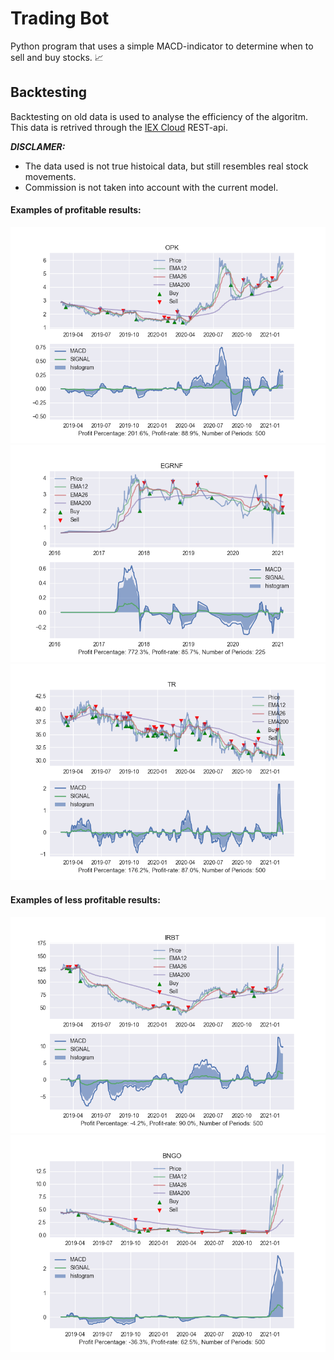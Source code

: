 # Trading Bot
Python program that uses a simple MACD-indicator to determine when to sell and buy stocks. :chart_with_upwards_trend:

## Backtesting
Backtesting on old data is used to analyse the efficiency of the algoritm. This data is retrived through the [IEX Cloud](https://iexcloud.io/) REST-api.

***DISCLAMER:***
* The data used is not true histoical data, but still resembles real stock movements.
* Commission is not taken into account with the current model.

#### Examples of profitable results:

![plot](./figures/OPK_2021-02-15.png)
![plot](./figures/EGRNF_2021-02-15.png)
![plot](./figures/TR_2021-02-15.png)

#### Examples of less profitable results:

![plot](./figures/IRBT_2021-02-16.png)
![plot](./figures/BNGO_2021-02-15.png)
